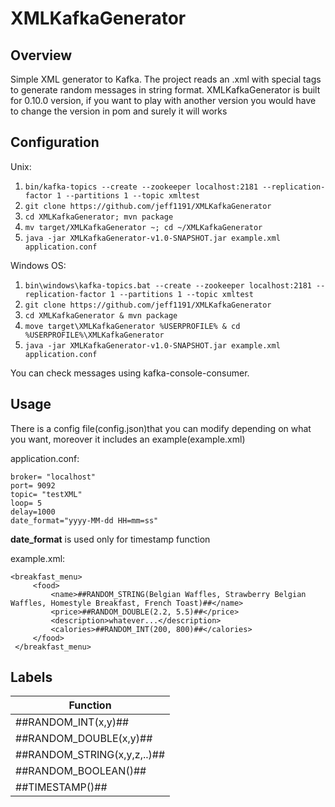 # XMLKafkaGenerator

## Overview
Simple XML generator to Kafka. The project reads an .xml with special tags to generate random messages
 in string format. XMLKafkaGenerator is built for 0.10.0 version, if you want to play with another version 
 you would have to change the version in pom and surely it will works
## Configuration
Unix:
1. `bin/kafka-topics --create --zookeeper localhost:2181 --replication-factor 1 --partitions 1 --topic xmltest`
2. `git clone https://github.com/jeff1191/XMLKafkaGenerator` 
3. `cd XMLKafkaGenerator; mvn package`
4. `mv target/XMLKafkaGenerator ~; cd ~/XMLKafkaGenerator`
5. `java -jar XMLKafkaGenerator-v1.0-SNAPSHOT.jar example.xml application.conf`

Windows OS:
1. `bin\windows\kafka-topics.bat --create --zookeeper localhost:2181 --replication-factor 1 --partitions 1 --topic xmltest`
2. `git clone https://github.com/jeff1191/XMLKafkaGenerator` 
3. `cd XMLKafkaGenerator & mvn package`
4. `move target\XMLKafkaGenerator %USERPROFILE% & cd %USERPROFILE%\XMLKafkaGenerator`
5. `java -jar XMLKafkaGenerator-v1.0-SNAPSHOT.jar example.xml application.conf`

You can check messages using kafka-console-consumer. 
## Usage
There is a config file(config.json)that you can modify depending on what you want, 
moreover it includes an example(example.xml) 

application.conf:
```
broker= "localhost"
port= 9092
topic= "testXML"
loop= 5
delay=1000
date_format="yyyy-MM-dd HH=mm=ss"
```

**date_format** is used only for timestamp function

example.xml:

```
<breakfast_menu>
     <food>
         <name>##RANDOM_STRING(Belgian Waffles, Strawberry Belgian Waffles, Homestyle Breakfast, French Toast)##</name>
         <price>##RANDOM_DOUBLE(2.2, 5.5)##</price>
         <description>whatever...</description>
         <calories>##RANDOM_INT(200, 800)##</calories>
     </food>
 </breakfast_menu>
 ```
 ## Labels 
 
 |Function |  
 |------------- |
 |##RANDOM_INT(x,y)## | 
 |##RANDOM_DOUBLE(x,y)## | 
 |##RANDOM_STRING(x,y,z,..)## |
 |##RANDOM_BOOLEAN()## | 
 |##TIMESTAMP()## | 

